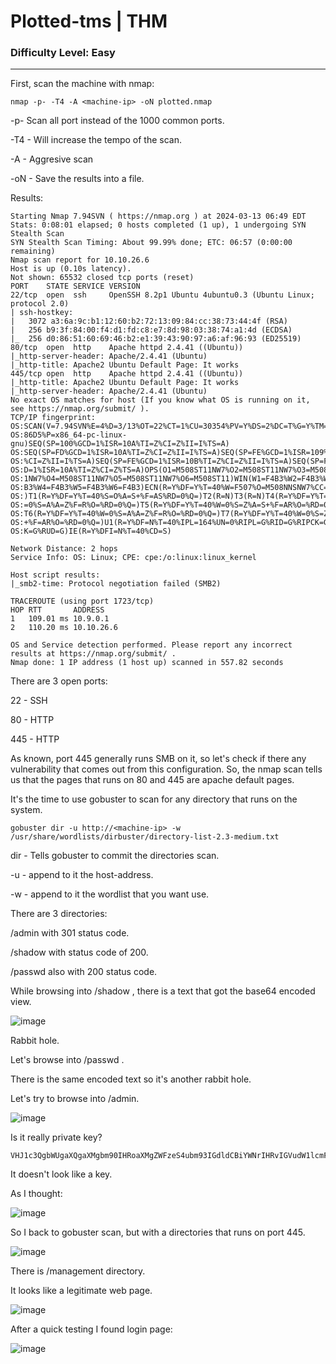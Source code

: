 # Plotted-tms | THM
### Difficulty Level: Easy 
-------------------------------------
First, scan the machine with nmap:

```
nmap -p- -T4 -A <machine-ip> -oN plotted.nmap
```

-p- Scan all port instead of the 1000 common ports.

-T4 - Will increase the tempo of the scan.

-A - Aggresive scan

-oN - Save the results into a file.

Results:

```
Starting Nmap 7.94SVN ( https://nmap.org ) at 2024-03-13 06:49 EDT
Stats: 0:08:01 elapsed; 0 hosts completed (1 up), 1 undergoing SYN Stealth Scan
SYN Stealth Scan Timing: About 99.99% done; ETC: 06:57 (0:00:00 remaining)
Nmap scan report for 10.10.26.6
Host is up (0.10s latency).
Not shown: 65532 closed tcp ports (reset)
PORT    STATE SERVICE VERSION
22/tcp  open  ssh     OpenSSH 8.2p1 Ubuntu 4ubuntu0.3 (Ubuntu Linux; protocol 2.0)
| ssh-hostkey: 
|   3072 a3:6a:9c:b1:12:60:b2:72:13:09:84:cc:38:73:44:4f (RSA)
|   256 b9:3f:84:00:f4:d1:fd:c8:e7:8d:98:03:38:74:a1:4d (ECDSA)
|_  256 d0:86:51:60:69:46:b2:e1:39:43:90:97:a6:af:96:93 (ED25519)
80/tcp  open  http    Apache httpd 2.4.41 ((Ubuntu))
|_http-server-header: Apache/2.4.41 (Ubuntu)
|_http-title: Apache2 Ubuntu Default Page: It works
445/tcp open  http    Apache httpd 2.4.41 ((Ubuntu))
|_http-title: Apache2 Ubuntu Default Page: It works
|_http-server-header: Apache/2.4.41 (Ubuntu)
No exact OS matches for host (If you know what OS is running on it, see https://nmap.org/submit/ ).
TCP/IP fingerprint:
OS:SCAN(V=7.94SVN%E=4%D=3/13%OT=22%CT=1%CU=30354%PV=Y%DS=2%DC=T%G=Y%TM=65F1
OS:86D5%P=x86_64-pc-linux-gnu)SEQ(SP=100%GCD=1%ISR=10A%TI=Z%CI=Z%II=I%TS=A)
OS:SEQ(SP=FD%GCD=1%ISR=10A%TI=Z%CI=Z%II=I%TS=A)SEQ(SP=FE%GCD=1%ISR=109%TI=Z
OS:%CI=Z%II=I%TS=A)SEQ(SP=FE%GCD=1%ISR=10B%TI=Z%CI=Z%II=I%TS=A)SEQ(SP=FF%GC
OS:D=1%ISR=10A%TI=Z%CI=Z%TS=A)OPS(O1=M508ST11NW7%O2=M508ST11NW7%O3=M508NNT1
OS:1NW7%O4=M508ST11NW7%O5=M508ST11NW7%O6=M508ST11)WIN(W1=F4B3%W2=F4B3%W3=F4
OS:B3%W4=F4B3%W5=F4B3%W6=F4B3)ECN(R=Y%DF=Y%T=40%W=F507%O=M508NNSNW7%CC=Y%Q=
OS:)T1(R=Y%DF=Y%T=40%S=O%A=S+%F=AS%RD=0%Q=)T2(R=N)T3(R=N)T4(R=Y%DF=Y%T=40%W
OS:=0%S=A%A=Z%F=R%O=%RD=0%Q=)T5(R=Y%DF=Y%T=40%W=0%S=Z%A=S+%F=AR%O=%RD=0%Q=)
OS:T6(R=Y%DF=Y%T=40%W=0%S=A%A=Z%F=R%O=%RD=0%Q=)T7(R=Y%DF=Y%T=40%W=0%S=Z%A=S
OS:+%F=AR%O=%RD=0%Q=)U1(R=Y%DF=N%T=40%IPL=164%UN=0%RIPL=G%RID=G%RIPCK=G%RUC
OS:K=G%RUD=G)IE(R=Y%DFI=N%T=40%CD=S)

Network Distance: 2 hops
Service Info: OS: Linux; CPE: cpe:/o:linux:linux_kernel

Host script results:
|_smb2-time: Protocol negotiation failed (SMB2)

TRACEROUTE (using port 1723/tcp)
HOP RTT       ADDRESS
1   109.01 ms 10.9.0.1
2   110.20 ms 10.10.26.6

OS and Service detection performed. Please report any incorrect results at https://nmap.org/submit/ .
Nmap done: 1 IP address (1 host up) scanned in 557.82 seconds
```

There are 3 open ports: 

22 - SSH

80 - HTTP

445 - HTTP

As known, port 445 generally runs SMB on it, so let's check if there any vulnerability that comes out from this configuration.
So, the nmap scan tells us that the pages that runs on 80 and 445 are apache default pages.

It's the time to use gobuster to scan for any directory that runs on the system.

```
gobuster dir -u http://<machine-ip> -w /usr/share/wordlists/dirbuster/directory-list-2.3-medium.txt
```

dir - Tells gobuster to commit the directories scan.

-u - append to it the host-address.

-w - append to it the wordlist that you want use.

 
 There are 3 directories:

 /admin with 301 status code.

 /shadow with status code of 200.

 /passwd also with 200 status code.

While browsing into /shadow , there is a text that got the base64 encoded view.


![image](https://cdn-images-1.medium.com/max/1000/1*TAkhiYbEpHLsz62vGdMb3g.png)


Rabbit hole.

Let's browse into /passwd .

There is the same encoded text so it's another rabbit hole.

Let's try to browse into /admin.

![image](https://cdn-images-1.medium.com/max/1000/1*SdAqx2Zg6HSm-PBsN2JP5g.png)

Is it really private key?

```
VHJ1c3QgbWUgaXQgaXMgbm90IHRoaXMgZWFzeS4ubm93IGdldCBiYWNrIHRvIGVudW1lcmF0aW9uIDpE
```

It doesn't look like a key.

As I thought:

![image](https://cdn-images-1.medium.com/max/1000/1*R3RfIwGI9GG5mvuOSbt47w.png)


So I back to gobuster scan, but with a directories that runs on port 445.


![image](https://cdn-images-1.medium.com/max/1000/1*wmBj8JdE3OIcnfgKuCeelQ.png)


There is /management directory.


It looks like a legitimate web page.


![image](https://cdn-images-1.medium.com/max/1000/1*PPRAMElPq2tUZicTXvrXSw.png)


 After a quick testing I found login page:

 
 ![image](https://cdn-images-1.medium.com/max/1000/1*AYE1p8mrobfaNKZrlyvIQQ.png)



 


















